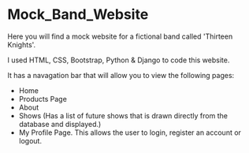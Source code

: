 # Mock_Band_Website

Here you will find a mock website for a fictional band called 'Thirteen Knights'.

I used HTML, CSS, Bootstrap, Python & Django to code this website.

It has a navagation bar that will allow you to view the following pages:
* Home
* Products Page
* About
* Shows (Has a list of future shows that is drawn directly from the database and displayed.)
* My Profile Page. This allows the user to login, register an account or logout.
